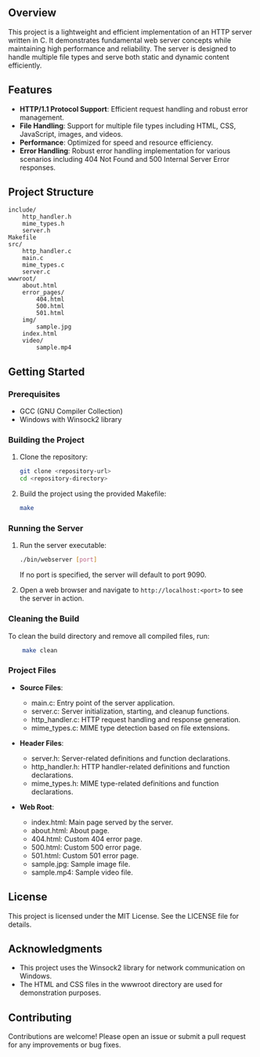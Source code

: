 ## Overview

This project is a lightweight and efficient implementation of an HTTP server written in C. It demonstrates fundamental web server concepts while maintaining high performance and reliability. The server is designed to handle multiple file types and serve both static and dynamic content efficiently.

## Features

- **HTTP/1.1 Protocol Support**: Efficient request handling and robust error management.
- **File Handling**: Support for multiple file types including HTML, CSS, JavaScript, images, and videos.
- **Performance**: Optimized for speed and resource efficiency.
- **Error Handling**: Robust error handling implementation for various scenarios including 404 Not Found and 500 Internal Server Error responses.

## Project Structure

```
include/
    http_handler.h
    mime_types.h
    server.h
Makefile
src/
    http_handler.c
    main.c
    mime_types.c
    server.c
wwwroot/
    about.html
    error_pages/
        404.html
        500.html
        501.html
    img/
        sample.jpg
    index.html
    video/
        sample.mp4
```

## Getting Started

### Prerequisites

- GCC (GNU Compiler Collection)
- Windows with Winsock2 library

### Building the Project

1. Clone the repository:
    ```sh
    git clone <repository-url>
    cd <repository-directory>
    ```

2. Build the project using the provided Makefile:
    ```sh
    make
    ```

### Running the Server

1. Run the server executable:
    ```sh
    ./bin/webserver [port]
    ```
    If no port is specified, the server will default to port 9090.

2. Open a web browser and navigate to `http://localhost:<port>` to see the server in action.

### Cleaning the Build

To clean the build directory and remove all compiled files, run:
```sh
    make clean
```

### Project Files

- **Source Files**:
  - main.c: Entry point of the server application.
  - server.c: Server initialization, starting, and cleanup functions.
  - http_handler.c: HTTP request handling and response generation.
  - mime_types.c: MIME type detection based on file extensions.

- **Header Files**:
  - server.h: Server-related definitions and function declarations.
  - http_handler.h: HTTP handler-related definitions and function declarations.
  - mime_types.h: MIME type-related definitions and function declarations.

- **Web Root**:
  - index.html: Main page served by the server.
  - about.html: About page.
  - 404.html: Custom 404 error page.
  - 500.html: Custom 500 error page.
  - 501.html: Custom 501 error page.
  - sample.jpg: Sample image file.
  - sample.mp4: Sample video file.

## License

This project is licensed under the MIT License. See the LICENSE file for details.

## Acknowledgments

- This project uses the Winsock2 library for network communication on Windows.
- The HTML and CSS files in the wwwroot directory are used for demonstration purposes.

## Contributing

Contributions are welcome! Please open an issue or submit a pull request for any improvements or bug fixes.